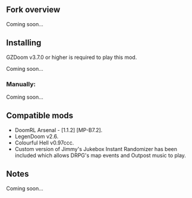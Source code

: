 ## Fork overview

Coming soon...

## Installing

GZDoom v3.7.0 or higher is required to play this mod.

Coming soon...

### Manually:

Coming soon...

## Compatible mods

- DoomRL Arsenal - [1.1.2] [MP-B7.2].
- LegenDoom v2.6.
- Colourful Hell v0.97ccc.
- Custom version of Jimmy's Jukebox Instant Randomizer has been included which allows DRPG's map events and Outpost music to play.

## Notes

Coming soon...
